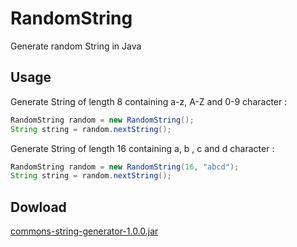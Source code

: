 # RandomString
Generate random String in Java

## Usage
Generate String of length 8 containing a-z, A-Z and 0-9 character :
```java
RandomString random = new RandomString();
String string = random.nextString();
```

Generate String of length 16 containing a, b , c and d character :
```java
RandomString random = new RandomString(16, "abcd");
String string = random.nextString();
```

## Dowload

[commons-string-generator-1.0.0.jar](https://github.com/d-william/RandomString/releases/download/1.0.0/commons-string-generator-1.0.0.jar)
